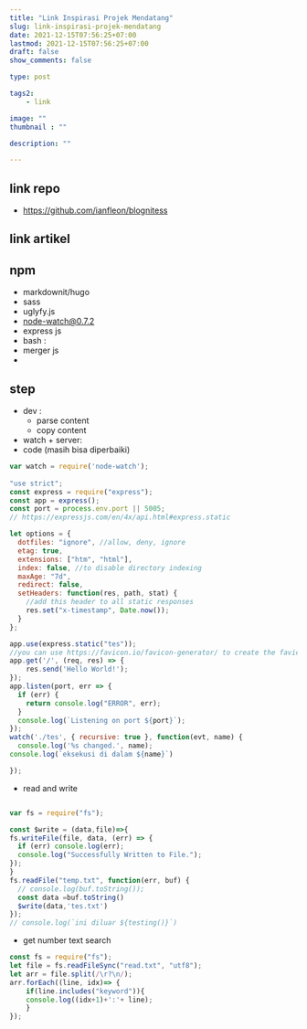 ```yaml
---
title: "Link Inspirasi Projek Mendatang"
slug: link-inspirasi-projek-mendatang
date: 2021-12-15T07:56:25+07:00
lastmod: 2021-12-15T07:56:25+07:00
draft: false
show_comments: false

type: post

tags2:
    - link

image: ""
thumbnail : ""

description: ""

---
```

## link repo
- https://github.com/ianfleon/blognitess
## link artikel

## npm
- markdownit/hugo
- sass
- uglyfy.js
- node-watch@0.7.2
- express js
- bash :
 - merger js
- 

## step
- dev :
  - parse content
  - copy content
- watch + server:
 - code (masih bisa diperbaiki)
```javascript
var watch = require('node-watch');
 
"use strict";
const express = require("express");
const app = express();
const port = process.env.port || 5005;
// https://expressjs.com/en/4x/api.html#express.static

let options = {
  dotfiles: "ignore", //allow, deny, ignore
  etag: true,
  extensions: ["htm", "html"],
  index: false, //to disable directory indexing
  maxAge: "7d",
  redirect: false,
  setHeaders: function(res, path, stat) {
    //add this header to all static responses
    res.set("x-timestamp", Date.now());
  }
};

app.use(express.static("tes"));
//you can use https://favicon.io/favicon-generator/ to create the favicon.ico
app.get('/', (req, res) => {
    res.send('Hello World!');
});
app.listen(port, err => {
  if (err) {
    return console.log("ERROR", err);
  }
  console.log(`Listening on port ${port}`);
});
watch('./tes', { recursive: true }, function(evt, name) {
  console.log('%s changed.', name);
console.log(`eksekusi di dalam ${name}`)

});
 ```
- read and write
```javascript

var fs = require("fs");

const $write = (data,file)=>{
fs.writeFile(file, data, (err) => {
  if (err) console.log(err);
  console.log("Successfully Written to File.");
});
}
fs.readFile("temp.txt", function(err, buf) {
  // console.log(buf.toString());
  const data =buf.toString()
  $write(data,'tes.txt')
});
// console.log(`ini diluar ${testing()}`)

```

- get number text search
```javascript
const fs = require("fs");
let file = fs.readFileSync("read.txt", "utf8");
let arr = file.split(/\r?\n/);
arr.forEach((line, idx)=> {
    if(line.includes("keyword")){
    console.log((idx+1)+':'+ line);
    }
});
```


